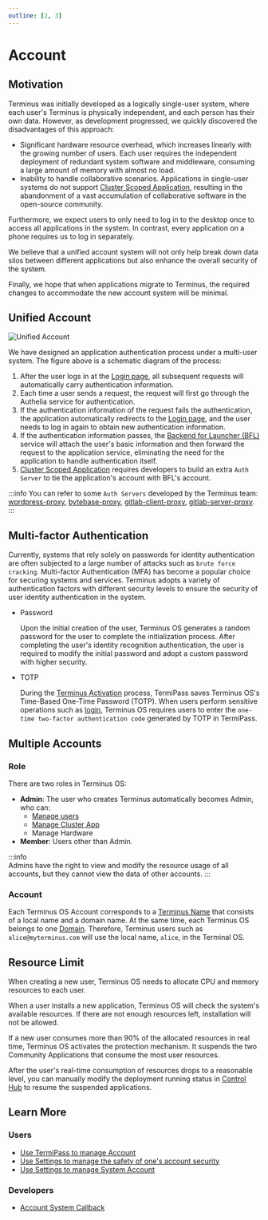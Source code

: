 ```yaml
---
outline: [2, 3]
---
```


# Account

## Motivation

Terminus was initially developed as a logically single-user system, where each user's Terminus is physically independent, and each person has their own data. However, as development progressed, we quickly discovered the disadvantages of this approach:

- Significant hardware resource overhead, which increases linearly with the growing number of users. Each user requires the independent deployment of redundant system software and middleware, consuming a large amount of memory with almost no load.
- Inability to handle collaborative scenarios. Applications in single-user systems do not support [Cluster Scoped Application](./application.md#cluster-scoped-application), resulting in the abandonment of a vast accumulation of collaborative software in the open-source community.

Furthermore, we expect users to only need to log in to the desktop once to access all applications in the system. In contrast, every application on a phone requires us to log in separately.

We believe that a unified account system will not only help break down data silos between different applications but also enhance the overall security of the system.

Finally, we hope that when applications migrate to Terminus, the required changes to accommodate the new account system will be minimal.

## Unified Account

![Unified Account](/images/overview/terminus/account.jpg)

We have designed an application authentication process under a multi-user system. The figure above is a schematic diagram of the process:

1. After the user logs in at the [Login page](../../how-to/terminus/setup/login.md), all subsequent requests will automatically carry authentication information.
2. Each time a user sends a request, the request will first go through the Authelia service for authentication. 
3. If the authentication information of the request fails the authentication, the application automatically redirects to the [Login page](../../how-to/terminus/setup/login.md), and the user needs to log in again to obtain new authentication information.
4. If the authentication information passes, the [Backend for Launcher (BFL)](https://github.com/beclab/bfl) service will attach the user's basic information and then forward the request to the application service, eliminating the need for the application to handle authentication itself.
5. [Cluster Scoped Application](./application.md#cluster-scoped-application) requires developers to build an extra `Auth Server` to tie the application's account with BFL's account.

:::info
You can refer to some `Auth Servers` developed by the Terminus team: [wordpress-proxy](https://github.com/beclab/wordpress-proxy), [bytebase-proxy](https://github.com/beclab/bytebase-proxy), [gitlab-client-proxy](https://github.com/beclab/gitlab-client-proxy), [gitlab-server-proxy](https://github.com/beclab/gitlab-server-proxy).
:::

## Multi-factor Authentication

Currently, systems that rely solely on passwords for identity authentication are often subjected to a large number of attacks such as `brute force cracking`. Multi-factor Authentication (MFA) has become a popular choice for securing systems and services. Terminus adopts a variety of authentication factors with different security levels to ensure the security of user identity authentication in the system.

- Password
  
  Upon the initial creation of the user, Terminus OS generates a random password for the user to complete the initialization process. After completing the user's identity recognition authentication, the user is required to modify the initial password and adopt a custom password with higher security.

- TOTP

  During the [Terminus Activation](../../how-to/terminus/setup/wizard.md) process, TermiPass saves Terminus OS's Time-Based One-Time Password (TOTP). When users perform sensitive operations such as [login](../../how-to/terminus/setup/login.md), Terminus OS requires users to enter the `one-time two-factor authentication code` generated by TOTP in TermiPass.

## Multiple Accounts

### Role

There are two roles in Terminus OS:

- **Admin**: The user who creates Terminus automatically becomes Admin, who can:
  - [Manage users](../../how-to/terminus/settings/account.md)  
  - [Manage Cluster App](./application.md#cluster-application)
  - Manage Hardware
- **Member**: Users other than Admin.

:::info  
Admins have the right to view and modify the resource usage of all accounts, but they cannot view the data of other accounts.
:::

### Account

Each Terminus OS Account corresponds to a [Terminus Name](../../developer/contribute/snowinning/terminus-name.md) that consists of a local name and a domain name. At the same time, each Terminus OS belongs to one [Domain](../../developer/contribute/snowinning/terminus-name.md#domain). Therefore, Terminus users such as `alice@myterminus.com` will use the local name, `alice`, in the Terminal OS.

## Resource Limit

When creating a new user, Terminus OS needs to allocate CPU and memory resources to each user. 

When a user installs a new application, Terminus OS will check the system's available resources. If there are not enough resources left, installation will not be allowed.

If a new user consumes more than 90% of the allocated resources in real time, Terminus OS activates the protection mechanism. It suspends the two Community Applications that consume the most user resources.

After the user's real-time consumption of resources drops to a reasonable level, you can manually modify the deployment running status in [Control Hub](../../how-to/terminus/controlhub/browse.md#modify-running-status) to resume the suspended applications.

## Learn More 

### Users

- [Use TermiPass to manage Account](../../how-to/termipass/account/index.md)
- [Use Settings to manage the safety of one's account security](../../how-to/terminus/settings/home.md) 
- [Use Settings to manage System Account](../../how-to/terminus/settings/account.md)

### Developers

- [Account System Callback](../../developer/develop/advanced/account.md)